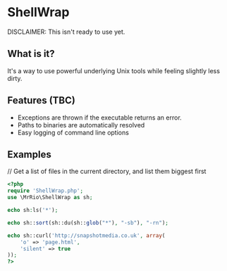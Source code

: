 ShellWrap
==================

DISCLAIMER: This isn't ready to use yet.

What is it?
------------------

It's a way to use powerful underlying Unix tools while feeling slightly less dirty.

Features (TBC)
------------------

* Exceptions are thrown if the executable returns an error.
* Paths to binaries are automatically resolved
* Easy logging of command line options

Examples
------------------

// Get a list of files in the current directory, and list them biggest first

```php
<?php 
require 'ShellWrap.php';
use \MrRio\ShellWrap as sh;

echo sh:ls('*');

echo sh::sort(sh::du(sh::glob("*"), "-sb"), "-rn");

echo sh::curl('http://snapshotmedia.co.uk', array(
	'o' => 'page.html',
	'silent' => true
));
?>
```